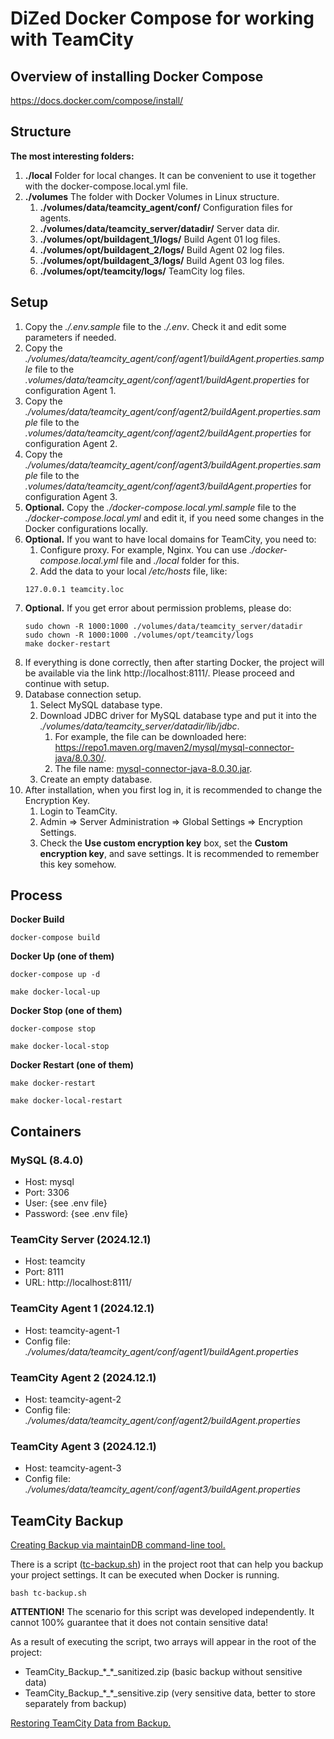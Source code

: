 # DiZed Docker Compose for working with TeamCity

## Overview of installing Docker Compose

https://docs.docker.com/compose/install/

## Structure

**The most interesting folders:**

1. **./local** Folder for local changes. It can be convenient to use it together with the docker-compose.local.yml file.
2. **./volumes** The folder with Docker Volumes in Linux structure.
   1. **./volumes/data/teamcity_agent/conf/** Configuration files for agents.
   2. **./volumes/data/teamcity_server/datadir/** Server data dir.
   3. **./volumes/opt/buildagent_1/logs/** Build Agent 01 log files.
   4. **./volumes/opt/buildagent_2/logs/** Build Agent 02 log files.
   5. **./volumes/opt/buildagent_3/logs/** Build Agent 03 log files.
   6. **./volumes/opt/teamcity/logs/** TeamCity log files.

## Setup

1. Copy the *./.env.sample* file to the *./.env*. Check it and edit some parameters if needed.
2. Copy the *./volumes/data/teamcity_agent/conf/agent1/buildAgent.properties.sample* file to the *.volumes/data/teamcity_agent/conf/agent1/buildAgent.properties* for configuration Agent 1.
3. Copy the *./volumes/data/teamcity_agent/conf/agent2/buildAgent.properties.sample* file to the *.volumes/data/teamcity_agent/conf/agent2/buildAgent.properties* for configuration Agent 2.
4. Copy the *./volumes/data/teamcity_agent/conf/agent3/buildAgent.properties.sample* file to the *.volumes/data/teamcity_agent/conf/agent3/buildAgent.properties* for configuration Agent 3.
5. **Optional.** Copy the *./docker-compose.local.yml.sample* file to the *./docker-compose.local.yml* and edit it, if you need some changes in the Docker configurations locally.
6. **Optional.** If you want to have local domains for TeamCity, you need to:
   1. Configure proxy. For example, Nginx. You can use *./docker-compose.local.yml* file and *./local* folder for this.
   2. Add the data to your local */etc/hosts* file, like:
    ```text
    127.0.0.1 teamcity.loc
    ```
7. **Optional.** If you get error about permission problems, please do:
   ```shell
   sudo chown -R 1000:1000 ./volumes/data/teamcity_server/datadir
   sudo chown -R 1000:1000 ./volumes/opt/teamcity/logs
   make docker-restart
   ```
8. If everything is done correctly, then after starting Docker, the project will be available via the link http://localhost:8111/. Please proceed and continue with setup.
9. Database connection setup.
   1. Select MySQL database type.
   2. Download JDBC driver for MySQL database type and put it into the *./volumes/data/teamcity_server/datadir/lib/jdbc*.
      1. For example, the file can be downloaded here: https://repo1.maven.org/maven2/mysql/mysql-connector-java/8.0.30/.
      2. The file name: [mysql-connector-java-8.0.30.jar](https://repo1.maven.org/maven2/mysql/mysql-connector-java/8.0.30/mysql-connector-java-8.0.30.jar).
   3. Create an empty database.
10. After installation, when you first log in, it is recommended to change the Encryption Key.
    1. Login to TeamCity.
    2. Admin => Server Administration => Global Settings => Encryption Settings.
    3. Check the **Use custom encryption key** box, set the **Custom encryption key**, and save settings. It is recommended to remember this key somehow.

## Process

**Docker Build**
```shell
docker-compose build
```

**Docker Up (one of them)**
```shell
docker-compose up -d
```
```shell
make docker-local-up
```

**Docker Stop (one of them)**
```shell
docker-compose stop
```
```shell
make docker-local-stop
```

**Docker Restart (one of them)**
```shell
make docker-restart
```
```shell
make docker-local-restart
```

## Containers

### MySQL (8.4.0)

- Host: mysql
- Port: 3306
- User: {see .env file}
- Password: {see .env file}

### TeamCity Server (2024.12.1)

- Host: teamcity
- Port: 8111
- URL: http://localhost:8111/

### TeamCity Agent 1 (2024.12.1)

- Host: teamcity-agent-1
- Config file: *./volumes/data/teamcity_agent/conf/agent1/buildAgent.properties*

### TeamCity Agent 2 (2024.12.1)

- Host: teamcity-agent-2
- Config file: *./volumes/data/teamcity_agent/conf/agent2/buildAgent.properties*

### TeamCity Agent 3 (2024.12.1)

- Host: teamcity-agent-3
- Config file: *./volumes/data/teamcity_agent/conf/agent3/buildAgent.properties*

## TeamCity Backup

[Creating Backup via maintainDB command-line tool.](https://www.jetbrains.com/help/teamcity/creating-backup-via-maintaindb-command-line-tool.html)

There is a script ([tc-backup.sh](https://github.com/di-zed/docker-teamcity/blob/main/tc-backup.sh)) in the project root that can help you backup your project settings.
It can be executed when Docker is running.

```shell
bash tc-backup.sh
```

**ATTENTION!** The scenario for this script was developed independently. It cannot 100% guarantee that it does not contain sensitive data!

As a result of executing the script, two arrays will appear in the root of the project:
- TeamCity_Backup_\*_\*_sanitized.zip (basic backup without sensitive data)
- TeamCity_Backup_\*_\*_sensitive.zip (very sensitive data, better to store separately from backup)

[Restoring TeamCity Data from Backup.](https://www.jetbrains.com/help/teamcity/restoring-teamcity-data-from-backup.html)